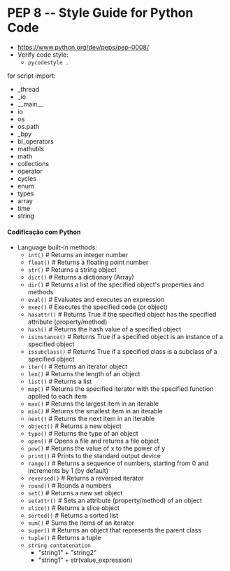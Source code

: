 # PEP 8 -- Style Guide for Python Code
- https://www.python.org/dev/peps/pep-0008/
- Verify code style:
    - ```pycodestyle .```  

for script import:
- \_thread
- \_io
- \_\_main\_\_
- io
- os
- os.path
- \_bpy
- bl\_operators
- mathutils
- math
- collections
- operator
- cycles
- enum
- types
- array
- time
- string

#### Codificação com Python
- Language built-in methods:
    - `int()`                  # Returns an integer number
    - `float()`                # Returns a floating point number
    - `str()`                  # Returns a string object
    - `dict()`                 # Returns a dictionary (Array)
    - `dir()`                  # Returns a list of the specified object's properties and methods
    - `eval()`                 # Evaluates and executes an expression
    - `exec()`                 # Executes the specified code (or object)
    - `hasattr()`	           # Returns True if the specified object has the specified attribute (property/method)
    - `hash()`          	   # Returns the hash value of a specified object
    - `isinstance()`           # Returns True if a specified object is an instance of a specified object
    - `issubclass()`	       # Returns True if a specified class is a subclass of a specified object
    - `iter()`	               # Returns an iterator object
    - `len()`	               # Returns the length of an object
    - `list()`	               # Returns a list
    - `map()`	               # Returns the specified iterator with the specified function applied to each item
    - `max()`	               # Returns the largest item in an iterable
    - `min()`	               # Returns the smallest item in an iterable
    - `next()`	               # Returns the next item in an iterable
    - `object()`	           # Returns a new object
    - `type()`                 # Returns the type of an object
    - `open()`	               # Opens a file and returns a file object
    - `pow()`	               # Returns the value of x to the power of y
    - `print()`	               # Prints to the standard output device
    - `range()`	               # Returns a sequence of numbers, starting from 0 and increments by 1 (by default)
    - `reversed()`	           # Returns a reversed iterator
    - `round()`	               # Rounds a numbers
    - `set()`	               # Returns a new set object
    - `setattr()`	           # Sets an attribute (property/method) of an object
    - `slice()`	               # Returns a slice object
    - `sorted()`	           # Returns a sorted list
    - `sum()`	               # Sums the items of an iterator
    - `super()`	               # Returns an object that represents the parent class
    - `tuple()`	               # Returns a tuple
    - `string contatenation`
        - "string1" + "string2"
        - "string1" + str(value_expression)
